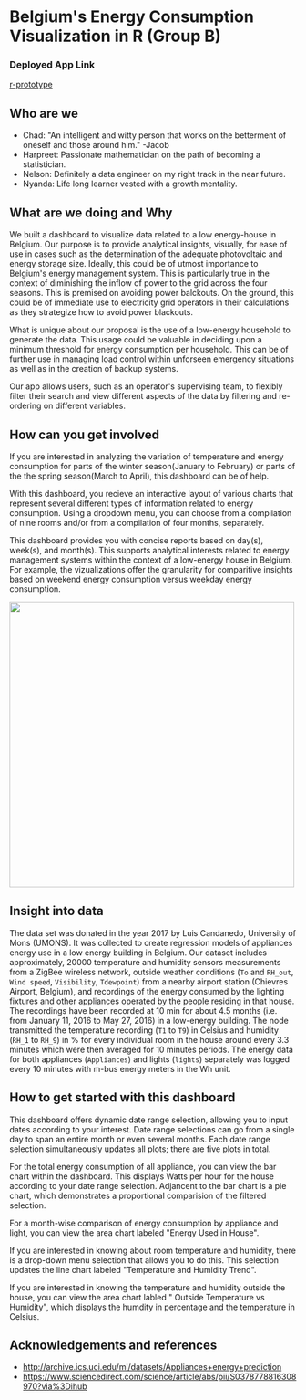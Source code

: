 # Belgium's Energy Consumption Visualization in R (Group B)

### Deployed App Link

[r-prototype](https://r-prototype.herokuapp.com/)

## Who are we

- Chad: "An intelligent and witty person that works on the betterment of oneself and those around him." -Jacob
- Harpreet: Passionate mathematician on the path of becoming a statistician.
- Nelson: Definitely a data engineer on my right track in the near future.
- Nyanda:  Life long learner vested with a growth mentality.

## What are we doing and Why

We built a dashboard to visualize data related to a low energy-house in Belgium. Our purpose is to provide analytical insights, visually, for ease of use in cases such as the determination of the adequate photovoltaic and energy storage size. Ideally, this could be of utmost importance to Belgium's energy management system. This is particularly true in the context of diminishing the inflow of power to the grid across the four seasons. This is premised on avoiding power balckouts. On the ground, this could be of immediate use to electricity grid operators in their calculations as they strategize how to avoid power blackouts.

What is unique about our proposal is the use of a low-energy household to generate the data. This usage could be valuable in deciding upon a minimum threshold for energy consumption per household. This can be of further use in managing load control within unforseen emergency situations as well as in the creation of backup systems.

Our app allows users, such as an operator's supervising team, to flexibly filter their search and view different aspects of the data by filtering and re-ordering on different variables.

## How can you get involved

If you are interested in analyzing the variation of temperature and energy consumption for parts of the winter season(January to February) or parts of the the spring season(March to April), this dashboard can be of help.

With this dashboard, you recieve an interactive layout of various charts that represent several different types of information related to energy consumption. Using a dropdown menu, you can choose from a compilation of nine rooms and/or from a compilation of four months, separately.

This dashboard provides you with concise reports based on day(s), week(s), and month(s). This supports analytical interests related to energy management systems within the context of a low-energy house in Belgium. For example, the vizualizations offer the granularity for comparitive insights based on weekend energy consumption versus weekday energy consumption.

<img src ="docs/milestone_sketch.png" width="500px">


## Insight into data

The data set was donated in the year 2017 by Luis Candanedo, University of Mons (UMONS). It was collected to create regression models of appliances energy use in a low energy building in Belgium. Our dataset includes approximately, 20000 temperature and humidity sensors measurements from a ZigBee wireless network, outside weather conditions (`To` and `RH_out`, `Wind speed`, `Visibility`, `Tdewpoint`) from a nearby airport station (Chievres Airport, Belgium), and recordings of the energy consumed by the lighting fixtures and other appliances operated by the people residing in that house. The recordings have been recorded at 10 min for about 4.5 months (i.e. from January 11, 2016 to May 27, 2016) in a low-energy building. The node transmitted the temperature recording (`T1` to `T9`) in Celsius and humidity (`RH_1` to `RH_9`) in % for every individual room in the house around every 3.3 minutes which were then averaged for 10 minutes periods. The energy data for both appliances (`Appliances`) and lights (`lights`) separately was logged every 10 minutes with m-bus energy meters in the Wh unit. 

## How to get started with this dashboard
This dashboard offers dynamic date range selection, allowing you to input dates according to your interest. Date range selections can go from a single day to span an entire month or even several months. Each date range selection simultaneously updates all plots; there are five plots in total.

For the total energy consumption of all appliance, you can view the bar chart within the dashboard. This displays Watts per hour for the house according to your date range selection. Adjancent to the bar chart is a pie chart, which demonstrates a proportional comparision of the filtered selection.

For a month-wise comparison of energy consumption by appliance and light, you can view the area chart labeled "Energy Used in House".

If you are interested in knowing about room temperature and humidity, there is a drop-down menu selection that allows you to do this. This selection updates the line chart labeled "Temperature and Humidity Trend".

If you are interested in knowing the temperature and humidity outside the house, you can view the area chart labled " Outside Temperature vs Humidity", which displays the humdity in percentage and the temperature in Celsius.

## Acknowledgements and references 

- http://archive.ics.uci.edu/ml/datasets/Appliances+energy+prediction
- https://www.sciencedirect.com/science/article/abs/pii/S0378778816308970?via%3Dihub
